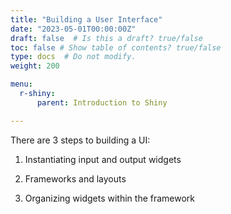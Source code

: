 ```yaml
---
title: "Building a User Interface"
date: "2023-05-01T00:00:00Z"
draft: false  # Is this a draft? true/false
toc: false # Show table of contents? true/false
type: docs  # Do not modify.
weight: 200

menu:
  r-shiny:
      parent: Introduction to Shiny

---
```


There are 3 steps to building a UI:

1. Instantiating input and output widgets

2. Frameworks and layouts

3. Organizing widgets within the framework
